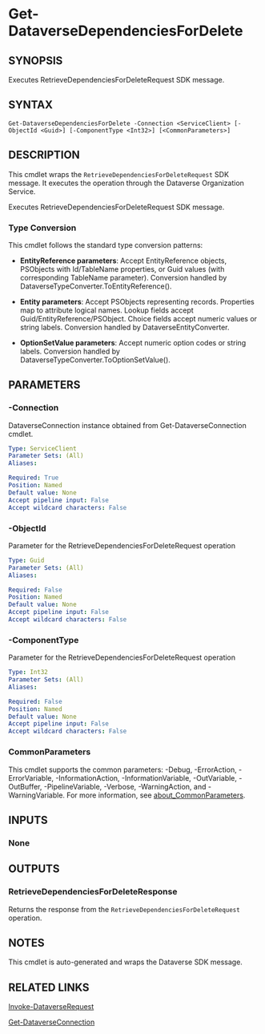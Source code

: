 # Get-DataverseDependenciesForDelete

## SYNOPSIS
Executes RetrieveDependenciesForDeleteRequest SDK message.

## SYNTAX

```
Get-DataverseDependenciesForDelete -Connection <ServiceClient> [-ObjectId <Guid>] [-ComponentType <Int32>] [<CommonParameters>]
```

## DESCRIPTION

This cmdlet wraps the `RetrieveDependenciesForDeleteRequest` SDK message. It executes the operation through the Dataverse Organization Service.

Executes RetrieveDependenciesForDeleteRequest SDK message.

### Type Conversion

This cmdlet follows the standard type conversion patterns:

- **EntityReference parameters**: Accept EntityReference objects, PSObjects with Id/TableName properties, or Guid values (with corresponding TableName parameter). Conversion handled by DataverseTypeConverter.ToEntityReference().

- **Entity parameters**: Accept PSObjects representing records. Properties map to attribute logical names. Lookup fields accept Guid/EntityReference/PSObject. Choice fields accept numeric values or string labels. Conversion handled by DataverseEntityConverter.

- **OptionSetValue parameters**: Accept numeric option codes or string labels. Conversion handled by DataverseTypeConverter.ToOptionSetValue().

## PARAMETERS

### -Connection
DataverseConnection instance obtained from Get-DataverseConnection cmdlet.

```yaml
Type: ServiceClient
Parameter Sets: (All)
Aliases:

Required: True
Position: Named
Default value: None
Accept pipeline input: False
Accept wildcard characters: False
```
### -ObjectId
Parameter for the RetrieveDependenciesForDeleteRequest operation

```yaml
Type: Guid
Parameter Sets: (All)
Aliases:

Required: False
Position: Named
Default value: None
Accept pipeline input: False
Accept wildcard characters: False
```
### -ComponentType
Parameter for the RetrieveDependenciesForDeleteRequest operation

```yaml
Type: Int32
Parameter Sets: (All)
Aliases:

Required: False
Position: Named
Default value: None
Accept pipeline input: False
Accept wildcard characters: False
```
### CommonParameters
This cmdlet supports the common parameters: -Debug, -ErrorAction, -ErrorVariable, -InformationAction, -InformationVariable, -OutVariable, -OutBuffer, -PipelineVariable, -Verbose, -WarningAction, and -WarningVariable. For more information, see [about_CommonParameters](http://go.microsoft.com/fwlink/?LinkID=113216).

## INPUTS

### None

## OUTPUTS

### RetrieveDependenciesForDeleteResponse

Returns the response from the `RetrieveDependenciesForDeleteRequest` operation.

## NOTES

This cmdlet is auto-generated and wraps the Dataverse SDK message.

## RELATED LINKS

[Invoke-DataverseRequest](Invoke-DataverseRequest.md)

[Get-DataverseConnection](Get-DataverseConnection.md)
